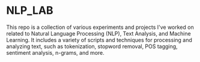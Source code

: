 # NLP_LAB
This repo is a collection of various experiments and projects I've worked on related to Natural Language Processing (NLP), Text Analysis, and Machine Learning. It includes a variety of scripts and techniques for processing and analyzing text, such as tokenization, stopword removal, POS tagging, sentiment analysis, n-grams, and more.
